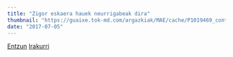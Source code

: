 ```yaml
---
title: "Zigor eskaera hauek neurrigabeak dira"
thumbnail: "https://guaixe.tok-md.com/argazkiak/MAE/cache/P1019469_content.JPG"
date: "2017-07-05"
---
```

[Entzun](https://guaixe.eus/altsasu/1499277253874-zigor-eskaera-hauek-neurrigabeak-dira)
[Irakurri](https://guaixe.eus/altsasu/1499321379088-beldurra-kezka-babesgabetasuna)
